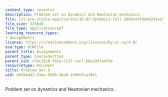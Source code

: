 ```yaml
---
content_type: resource
description: Problem set on dynamics and Newtonian mechanics.
file: /ol-ocw-studio-app/courses/16-07-dynamics-fall-2009/e6fdad4243ae582045a01e99e5ca39e1_MIT16_07F09_hw09.pdf
file_size: 323849
file_type: application/pdf
learning_resource_types:
- Assignments
license: https://creativecommons.org/licenses/by-nc-sa/4.0/
ocw_type: OCWFile
parent_title: Assignments
parent_type: CourseSection
parent_uid: c3dc16c0-f81e-c127-cacf-b8aa30fa4f1b
resourcetype: Document
title: Problem Set 9
uid: e6fdad42-43ae-5820-45a0-1e99e5ca39e1
---
```

Problem set on dynamics and Newtonian mechanics.